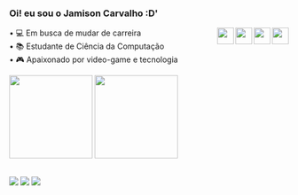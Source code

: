 ### Oi! eu sou o Jamison Carvalho :D'

<img align="right" width="30" src="https://cdn.jsdelivr.net/gh/devicons/devicon/icons/javascript/javascript-plain.svg"/>
<img align="right" width="30" src="https://cdn.jsdelivr.net/gh/devicons/devicon/icons/html5/html5-plain.svg"/>
<img align="right" width="30" src="https://cdn.jsdelivr.net/gh/devicons/devicon/icons/css3/css3-plain.svg" /> 
<img align="right" width="30" src="https://cdn.jsdelivr.net/gh/devicons/devicon/icons/java/java-plain.svg" /> 

• 💻 Em busca de mudar de carreira <br>
• 📚 Estudante de Ciência da Computação <br>
• 🎮 Apaixonado por video-game e tecnologia 
<div>
  <img height = "150em" src = "https://github-readme-stats.vercel.app/api?username=JamisonCarvalho&show_icons=true&theme=tokyonight&border_radius=20"> 
  <img height = "150em" src = "https://github-readme-stats.vercel.app/api/top-langs/?username=JamisonCarvalho&show_icons=true&theme=tokyonight&border_radius=10">
</div>

##

<div>
  <a href="https://www.instagram.com/jamisoncarvalhodev/" target="_blank"><img src="https://img.shields.io/badge/-Instagram-%23E4405F?style=for-the-badge&logo=instagram&logoColor=white" target="_blank"></a> 
  <a href = "mailto:jamisoncarvalho26@gmail.com"><img src="https://img.shields.io/badge/-Gmail-%23333?style=for-the-badge&logo=gmail&logoColor=white" target="_blank"></a>
  <a href="https://www.linkedin.com/in/jamison-carvalho-5a0a85230/" target="_blank"><img src="https://img.shields.io/badge/-LinkedIn-%230077B5?style=for-the-badge&logo=linkedin&logoColor=white" target="_blank"></a>
</div>
